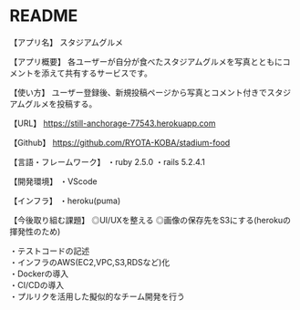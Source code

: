 # README
【アプリ名】
スタジアムグルメ

【アプリ概要】
各ユーザーが自分が食べたスタジアムグルメを写真とともにコメントを添えて共有するサービスです。

【使い方】
ユーザー登録後、新規投稿ページから写真とコメント付きでスタジアムグルメを投稿する。

【URL】
https://still-anchorage-77543.herokuapp.com

【Github】
https://github.com/RYOTA-KOBA/stadium-food


【言語・フレームワーク】
・ruby 2.5.0
・rails 5.2.4.1

【開発環境】
・VScode

【インフラ】
・heroku(puma)

【今後取り組む課題】
◎UI/UXを整える
◎画像の保存先をS3にする(herokuの揮発性のため)


・テストコードの記述
<br>
・インフラのAWS(EC2,VPC,S3,RDSなど)化
<br>
・Dockerの導入
<br>
・CI/CDの導入
<br>
・プルリクを活用した擬似的なチーム開発を行う


